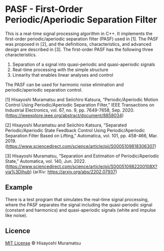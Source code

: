 # PASF - First-Order Periodic/Aperiodic Separation Filter

This is a real-time signal processing algorithm in C++. It implements the first-order periodic/aperiodic separation filter (PASF) used in [1]. The PASF was proposed in [2], and the definitions, characteristics, and advanced design are described in [3]. The first-order PASF has the following three characteristics.

1. Separation of a signal into quasi-periodic and quasi-aperiodic signals
2. Real-time processing with the simple structure
3. Linearity that enables linear analyses and control

The PASF can be used for harmonic noise elimination and periodic/aperiodic separation control.


[1] Hisayoshi Muramatsu and Seiichiro Katsura, “Periodic/Aperiodic Motion Control Using Periodic/Aperiodic Separation Filter,” IEEE Transactions on Industrial Electronics, vol. 67, no. 9, pp. 7649-7658, Sep. 2020.
(https://ieeexplore.ieee.org/abstract/document/8858034)

[2] Hisayoshi Muramatsu and Seiichiro Katsura, “Separated Periodic/Aperiodic State Feedback Control Using Periodic/Aperiodic Separation Filter Based on Lifting,” Automatica, vol. 101, pp. 458-466, Mar. 2019.
(https://www.sciencedirect.com/science/article/pii/S0005109818306307)

[3] Hisayoshi Muramatsu, “Separation and Estimation of Periodic/Aperiodic State,” Automatica, vol. 140, Jun. 2022.
(https://www.sciencedirect.com/science/article/pii/S000510982200108X?via%3Dihub) (arXiv: https://arxiv.org/abs/2202.07937)

## Example

There is a test program that simulates the real-time signal processing, where the PASF separates the signal including the quasi-periodic signal (constant and harmonics) and quasi-aperiodic signals (white and impulse like noise).

## Licence

[MIT License](https://github.com/HisayoshiMuramatsu/PASF/blob/master/LICENSE) © Hisayoshi Muramatsu
